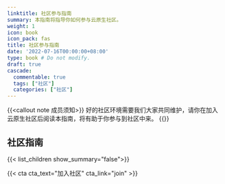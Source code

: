 ```yaml
---
linktitle: 社区参与指南
summary: 本指南将指导你如何参与云原生社区。
weight: 1
icon: book
icon_pack: fas
title: 社区参与指南
date: '2022-07-16T00:00:00+08:00'
type: book # Do not modify.
draft: true
cascade:
  commentable: true
  tags: ["社区"]
  categories: ["社区"]
---
```


{{<callout note 成员须知>}}
好的社区环境需要我们大家共同维护，请你在加入云原生社区后阅读本指南，将有助于你参与到社区中来。
{{</callout>}}

## 社区指南

{{< list_children show_summary="false">}}

{{< cta cta_text="加入社区" cta_link="join" >}}
